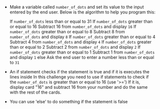 - Make a variable called `number_of_dots` and set its value to the input entered by the end user. Below is the algorithm to help you program this:

    If `number_of_dots` less than or equal to 31
      If `number_of_dots` greater than or equal to 16
        Subtract 16 from `number_of_dots` and display `16`
      If `number_of_dots` greater than or equal to 8
        Subtract 8 from `number_of_dots` and display `8`
      If `number_of_dots` greater than or equal to 4
        Subtract 4 from `number_of_dots` and display `4`
      If `number_of_dots` greater than or equal to 2
        Subtract 2 from `number_of_dots` and display `2`
      If `number_of_dots` greater than or equal to 1
        Subtract 1 from `number_of_dots` and display `1`
    else
      Ask the end user to enter a number less than or equal to `31`
    

- An if statement checks if the statement is true and if it is executes the lines inside In this challenge you need to use if statements to check if the `number_of_dots` is greater than or equal to 16 (use '>=') If it is, display card "16" and subtract 16 from your number and do the same with the rest of the cards.
- You can use 'else' to do something if the statement is false
